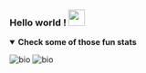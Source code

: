 ### Hello world ! <img src="https://github.com/TheDudeThatCode/TheDudeThatCode/blob/master/Assets/Hi.gif" width="29px">
<details open>
<summary><b> Check some of those fun stats</b></summary>

![bio](https://github-readme-stats.anuraghazra1.vercel.app/api?username=hugothms&show_icons=true&line_height=27&include_all_commits=true&count_private=true)
![bio](https://github-readme-stats.vercel.app/api/top-langs/?username=hugothms&langs_count=8&layout=compact)

<!--![trophy](https://github-profile-trophy.vercel.app/?username=hugothms)-->


</details>

<!--
**Hugothms/hugothms** is a ✨ _special_ ✨ repository because its `README.md` (this file) appears on your GitHub profile.

Here are some ideas to get you started:

- 🔭 I’m currently working on ...
- 🌱 I’m currently learning ...
- 👯 I’m looking to collaborate on ...
- 🤔 I’m looking for help with ...
- 💬 Ask me about ...
- 📫 How to reach me: ...
- 😄 Pronouns: ...
- ⚡ Fun fact: ...
-->
